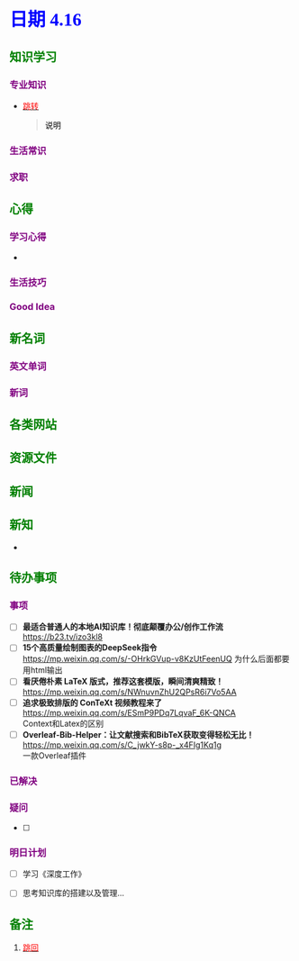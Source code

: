 ## <font color = blue face=楷体 size=6>日期 4.16 </font>

## <font color = green>知识学习 </font>
### <font color = purple>专业知识 </font>
+ <a id = "01-1">  [<font color = red>跳转</font>](#01-2)
   > <font color = o> 说明 </font>
### <font color = purple>生活常识 </font>

### <font color = purple>求职 </font>



## <font color = green>心得 </font>
### <font color = purple>学习心得 </font>
+ 
### <font color = purple>生活技巧 </font>

### <font color = purple>Good Idea </font>



## <font color = green>新名词 </font>
### <font color = purple>英文单词 </font>
### <font color = purple>新词 </font>



## <font color = green>各类网站 </font>


## <font color = green>资源文件 </font>


## <font color = green>新闻 </font>


## <font color = green>新知 </font>
+ 

## <font color = green>待办事项 </font>
### <font color = purple>事项 </font>
- [ ] **最适合普通人的本地AI知识库！彻底颠覆办公/创作工作流** 
	https://b23.tv/izo3kl8
- [ ] **15个高质量绘制图表的DeepSeek指令**  
	https://mp.weixin.qq.com/s/-OHrkGVup-v8KzUtFeenUQ
	为什么后面都要用html输出
- [ ] 	**看厌倦朴素 LaTeX 版式，推荐这套模版，瞬间清爽精致！**  
	https://mp.weixin.qq.com/s/NWnuvnZhU2QPsR6i7Vo5AA
- [ ] **追求极致排版的 ConTeXt 视频教程来了**  
	https://mp.weixin.qq.com/s/ESmP9PDq7LqvaF_6K-QNCA  
	Context和Latex的区别
- [ ] **Overleaf-Bib-Helper：让文献搜索和BibTeX获取变得轻松无比！**  
	https://mp.weixin.qq.com/s/C_jwkY-s8p-_x4FIg1Kq1g  
	一款Overleaf插件

### <font color = purple>已解决 </font>
### <font color = purple>疑问 </font>
- [ ] 
### <font color = purple>明日计划 </font>
- [ ] 学习《深度工作》
- [ ] 思考知识库的搭建以及管理...


## <font color = green>备注 </font>
  1. <a id ="01-2">[<font color = red>跳回</font>](#01-1)







<!--stackedit_data:
eyJoaXN0b3J5IjpbMTA2MTQ5OTQwNywtMTY4NDg5OTM0NywtMj
A5NzI0Njc3OCw5OTY2MjQyMzVdfQ==
-->